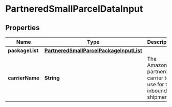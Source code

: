 
# PartneredSmallParcelDataInput

## Properties
Name | Type | Description | Notes
------------ | ------------- | ------------- | -------------
**packageList** | [**PartneredSmallParcelPackageInputList**](PartneredSmallParcelPackageInputList.md) |  |  [optional]
**carrierName** | **String** | The Amazon-partnered carrier to use for the inbound shipment. |  [optional]



